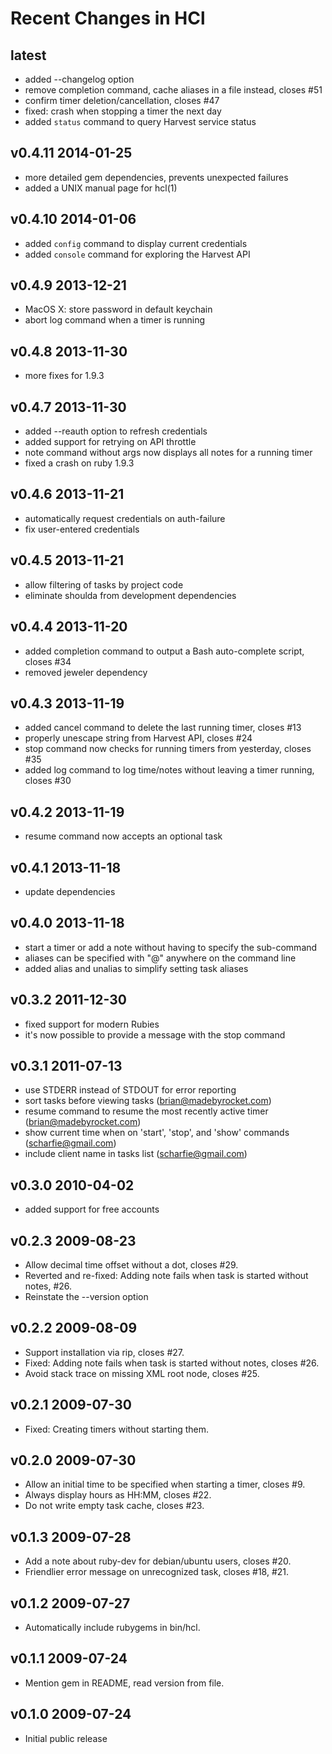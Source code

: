 # Recent Changes in HCl

## latest

* added --changelog option
* remove completion command, cache aliases in a file instead, closes #51
* confirm timer deletion/cancellation, closes #47
* fixed: crash when stopping a timer the next day
* added `status` command to query Harvest service status

## v0.4.11 2014-01-25

* more detailed gem dependencies, prevents unexpected failures
* added a UNIX manual page for hcl(1)

## v0.4.10 2014-01-06

* added `config` command to display current credentials
* added `console` command for exploring the Harvest API

## v0.4.9 2013-12-21

* MacOS X: store password in default keychain
* abort log command when a timer is running

## v0.4.8 2013-11-30

* more fixes for 1.9.3

## v0.4.7 2013-11-30

* added --reauth option to refresh credentials
* added support for retrying on API throttle
* note command without args now displays all notes for a running timer
* fixed a crash on ruby 1.9.3

## v0.4.6 2013-11-21

* automatically request credentials on auth-failure
* fix user-entered credentials

## v0.4.5 2013-11-21

* allow filtering of tasks by project code
* eliminate shoulda from development dependencies

## v0.4.4 2013-11-20

* added completion command to output a Bash auto-complete script, closes #34
* removed jeweler dependency

## v0.4.3 2013-11-19

* added cancel command to delete the last running timer, closes #13
* properly unescape string from Harvest API, closes #24
* stop command now checks for running timers from yesterday, closes #35
* added log command to log time/notes without leaving a timer running, closes #30

## v0.4.2 2013-11-19

* resume command now accepts an optional task

## v0.4.1 2013-11-18

* update dependencies

## v0.4.0 2013-11-18

* start a timer or add a note without having to specify the sub-command
* aliases can be specified with "@" anywhere on the command line
* added alias and unalias to simplify setting task aliases

## v0.3.2 2011-12-30

* fixed support for modern Rubies
* it's now possible to provide a message with the stop command

## v0.3.1 2011-07-13

* use STDERR instead of STDOUT for error reporting
* sort tasks before viewing tasks (brian@madebyrocket.com)
* resume command to resume the most recently active timer (brian@madebyrocket.com)
* show current time when on 'start', 'stop', and 'show' commands (scharfie@gmail.com)
* include client name in tasks list (scharfie@gmail.com)

## v0.3.0 2010-04-02

* added support for free accounts

## v0.2.3 2009-08-23

* Allow decimal time offset without a dot, closes #29.
* Reverted and re-fixed: Adding note fails when task is started without notes, #26.
* Reinstate the --version option

## v0.2.2 2009-08-09

* Support installation via rip, closes #27.
* Fixed: Adding note fails when task is started without notes, closes #26.
* Avoid stack trace on missing XML root node, closes #25.

## v0.2.1 2009-07-30

* Fixed: Creating timers without starting them.

## v0.2.0 2009-07-30

* Allow an initial time to be specified when starting a timer, closes #9.
* Always display hours as HH:MM, closes #22.
* Do not write empty task cache, closes #23.

## v0.1.3 2009-07-28

* Add a note about ruby-dev for debian/ubuntu users, closes #20.
* Friendlier error message on unrecognized task, closes #18, #21.

## v0.1.2 2009-07-27

* Automatically include rubygems in bin/hcl.

## v0.1.1 2009-07-24

* Mention gem in README, read version from file.
    
## v0.1.0 2009-07-24

* Initial public release

